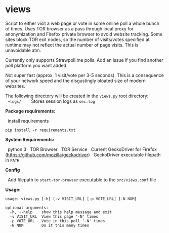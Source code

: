 # views



Script to either visit a web page or vote in some online poll a whole bunch of times.  Uses TOR
browser as a pass through local proxy for anonymization and Firefox private browser to avoid
website tracking.  Some sites block TOR exit nodes, so the number of visits/votes specified at
runtime may not reflect the actual number of page visits. This is unavoidable atm.

Currently only supports Strawpoll.me polls.  Add an issue if you find another poll platform you
want added.

Not super fast (approx. 1 visit/vote per 3-5 seconds).  This is a consequence of your network speed and
the disgustingly bloated size of modern websites.<br />

The following directory will be created in the ```views.py``` root directory:<br />
&nbsp;&nbsp;-```logs/```&nbsp;&nbsp;&nbsp;&nbsp;&nbsp;&nbsp;&nbsp;&nbsp;Stores session logs as ```sec.log```<br />


**Package requirements:**

&nbsp;&nbsp;install requirements
```
pip install -r requirements.txt
```

**System Requirements:**

&nbsp;&nbsp;python 3
&nbsp;&nbsp;TOR Browser
&nbsp;&nbsp;TOR Service
&nbsp;&nbsp;Current GeckoDriver for Firefox (https://github.com/mozilla/geckodriver)
&nbsp;&nbsp;GeckoDriver executable filepath in ```PATH```

**Config**

&nbsp;&nbsp;Add filepath to ```start-tor-browser``` executable to the ```src/views.conf``` file

**Usage:**
```
usage: views.py [-h] [-v VISIT_URL] [-p VOTE_URL] [-N NUM]

optional arguments:
  -h, --help    show this help message and exit
  -v VISIT_URL  View this page '-N' times
  -p VOTE_URL   Vote in this poll '-N' times
  -N NUM        Do it this many times
  
```
